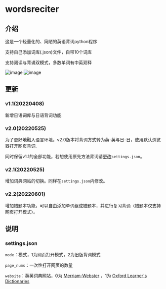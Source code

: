 # wordsreciter
## 介绍
这是一个轻量化的、简陋的英语背词python程序

支持自己添加词库(.json)文件，自带10个词库

支持阅读与背诵双模式，多数单词有中英双释

![image](https://user-images.githubusercontent.com/88281489/160550019-4aa8b438-81a0-4a6c-9b7b-a426e3112adc.png)
![image](https://user-images.githubusercontent.com/88281489/160550106-234ec3d7-df53-4b71-acfc-8b05ef729cf0.png)  
## 更新
### v1.1(20220408)
新增日语词库与日语背词功能
### v2.0(20220525)
为了更好地融入语言环境，v2.0版本将背词方式转为英-英与日-日，使用默认浏览器打开网页背词.

同时保留v1.1的全部功能，若想使用原先方法背词请[更改](#settingsjson)`settings.json`。

### v2.1(20220525)
增加词典网站的切换。同样在`settings.json`内修改。
### v2.2(20220601)
增加错题本功能，可以自由添加单词组成错题本，并进行复习背诵（错题本仅支持网页打开模式）。
## 说明
### settings.json
`mode`：模式，1为网页打开模式，2为旧版背词模式

`page_nums`：一次性打开网页的数量


`website`：英英词典网站，0为 [Merriam-Webster](https://www.merriam-webster.com/) ，1为 [Oxford Learner's Dictionaries](https://www.oxfordlearnersdictionaries.com/)